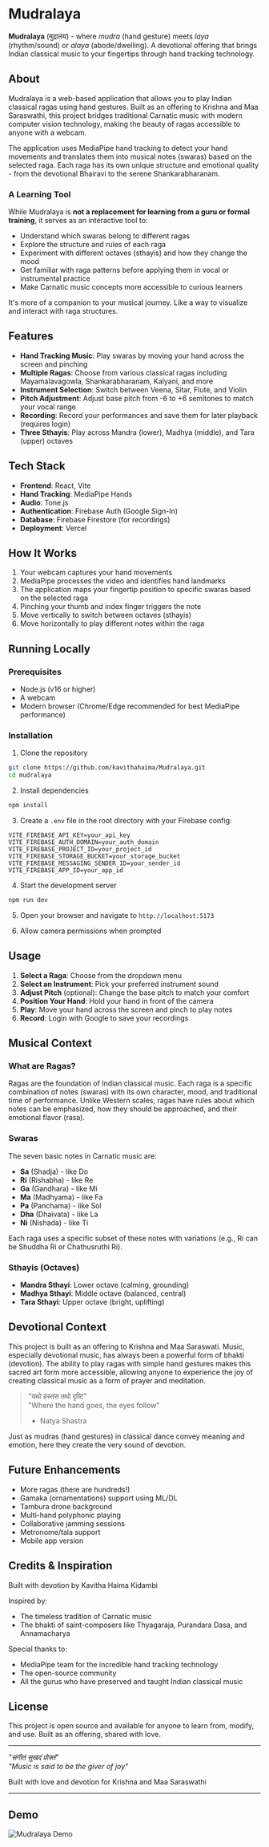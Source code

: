 # Mudralaya 

**Mudralaya** (मुद्रालय) - where *mudra* (hand gesture) meets *laya* (rhythm/sound) or *alaya* (abode/dwelling). A devotional offering that brings Indian classical music to your fingertips through hand tracking technology.

## About

Mudralaya is a web-based application that allows you to play Indian classical ragas using hand gestures. Built as an offering to Krishna and Maa Saraswathi, this project bridges traditional Carnatic music with modern computer vision technology, making the beauty of ragas accessible to anyone with a webcam.

The application uses MediaPipe hand tracking to detect your hand movements and translates them into musical notes (swaras) based on the selected raga. Each raga has its own unique structure and emotional quality - from the devotional Bhairavi to the serene Shankarabharanam.

### A Learning Tool

While Mudralaya is **not a replacement for learning from a guru or formal training**, it serves as an interactive tool to:
- Understand which swaras belong to different ragas
- Explore the structure and rules of each raga
- Experiment with different octaves (sthayis) and how they change the mood
- Get familiar with raga patterns before applying them in vocal or instrumental practice
- Make Carnatic music concepts more accessible to curious learners

It's more of a companion to your musical journey. Like a way to visualize and interact with raga structures.

## Features

- **Hand Tracking Music**: Play swaras by moving your hand across the screen and pinching
- **Multiple Ragas**: Choose from various classical ragas including Mayamalavagowla, Shankarabharanam, Kalyani, and more
- **Instrument Selection**: Switch between Veena, Sitar, Flute, and Violin
- **Pitch Adjustment**: Adjust base pitch from -6 to +6 semitones to match your vocal range
- **Recording**: Record your performances and save them for later playback (requires login)
- **Three Sthayis**: Play across Mandra (lower), Madhya (middle), and Tara (upper) octaves

## Tech Stack

- **Frontend**: React, Vite
- **Hand Tracking**: MediaPipe Hands
- **Audio**: Tone.js
- **Authentication**: Firebase Auth (Google Sign-In)
- **Database**: Firebase Firestore (for recordings)
- **Deployment**: Vercel

## How It Works

1. Your webcam captures your hand movements
2. MediaPipe processes the video and identifies hand landmarks
3. The application maps your fingertip position to specific swaras based on the selected raga
4. Pinching your thumb and index finger triggers the note
5. Move vertically to switch between octaves (sthayis)
6. Move horizontally to play different notes within the raga

## Running Locally

### Prerequisites
- Node.js (v16 or higher)
- A webcam
- Modern browser (Chrome/Edge recommended for best MediaPipe performance)

### Installation

1. Clone the repository
```bash
git clone https://github.com/kavithahaima/Mudralaya.git
cd mudralaya
```

2. Install dependencies
```bash
npm install
```

3. Create a `.env` file in the root directory with your Firebase config:
```env
VITE_FIREBASE_API_KEY=your_api_key
VITE_FIREBASE_AUTH_DOMAIN=your_auth_domain
VITE_FIREBASE_PROJECT_ID=your_project_id
VITE_FIREBASE_STORAGE_BUCKET=your_storage_bucket
VITE_FIREBASE_MESSAGING_SENDER_ID=your_sender_id
VITE_FIREBASE_APP_ID=your_app_id
```

4. Start the development server
```bash
npm run dev
```

5. Open your browser and navigate to `http://localhost:5173`

6. Allow camera permissions when prompted

## Usage

1. **Select a Raga**: Choose from the dropdown menu
2. **Select an Instrument**: Pick your preferred instrument sound
3. **Adjust Pitch** (optional): Change the base pitch to match your comfort
4. **Position Your Hand**: Hold your hand in front of the camera
5. **Play**: Move your hand across the screen and pinch to play notes
6. **Record**: Login with Google to save your recordings

## Musical Context

### What are Ragas?
Ragas are the foundation of Indian classical music. Each raga is a specific combination of notes (swaras) with its own character, mood, and traditional time of performance. Unlike Western scales, ragas have rules about which notes can be emphasized, how they should be approached, and their emotional flavor (rasa).

### Swaras
The seven basic notes in Carnatic music are:
- **Sa** (Shadja) - like Do
- **Ri** (Rishabha) - like Re
- **Ga** (Gandhara) - like Mi
- **Ma** (Madhyama) - like Fa
- **Pa** (Panchama) - like Sol
- **Dha** (Dhaivata) - like La
- **Ni** (Nishada) - like Ti

Each raga uses a specific subset of these notes with variations (e.g., Ri can be Shuddha Ri or Chathusruthi Ri).

### Sthayis (Octaves)
- **Mandra Sthayi**: Lower octave (calming, grounding)
- **Madhya Sthayi**: Middle octave (balanced, central)
- **Tara Sthayi**: Upper octave (bright, uplifting)

## Devotional Context

This project is built as an offering to Krishna and Maa Saraswati. Music, especially devotional music, has always been a powerful form of bhakti (devotion). The ability to play ragas with simple hand gestures makes this sacred art form more accessible, allowing anyone to experience the joy of creating classical music as a form of prayer and meditation.

> "यथो हस्तस तथो दृष्टि"  
> "Where the hand goes, the eyes follow"  
> - Natya Shastra

Just as mudras (hand gestures) in classical dance convey meaning and emotion, here they create the very sound of devotion.

## Future Enhancements

- More ragas (there are hundreds!)
- Gamaka (ornamentations) support using ML/DL
- Tambura drone background
- Multi-hand polyphonic playing
- Collaborative jamming sessions
- Metronome/tala support
- Mobile app version

## Credits & Inspiration

Built with devotion by Kavitha Haima Kidambi

Inspired by:
- The timeless tradition of Carnatic music
- The bhakti of saint-composers like Thyagaraja, Purandara Dasa, and Annamacharya

Special thanks to:
- MediaPipe team for the incredible hand tracking technology
- The open-source community
- All the gurus who have preserved and taught Indian classical music

## License

This project is open source and available for anyone to learn from, modify, and use. Built as an offering, shared with love.

---

*"संगीतं सुखदं प्रोक्तं"*  
*"Music is said to be the giver of joy"*

Built with love and devotion for Krishna and Maa Saraswathi

---

## Demo
![Mudralaya Demo](https://www.youtube.com/watch?v=SKOpkNU-Cac&feature=youtu.be)

